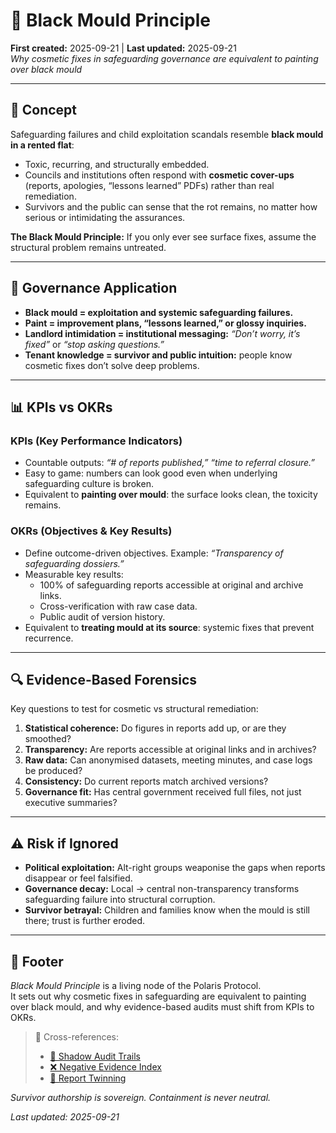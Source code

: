 # 🧫 Black Mould Principle  
**First created:** 2025-09-21 | **Last updated:** 2025-09-21  
*Why cosmetic fixes in safeguarding governance are equivalent to painting over black mould*

---

## 🧾 Concept  
Safeguarding failures and child exploitation scandals resemble **black mould in a rented flat**:  
- Toxic, recurring, and structurally embedded.  
- Councils and institutions often respond with **cosmetic cover-ups** (reports, apologies, “lessons learned” PDFs) rather than real remediation.  
- Survivors and the public can sense that the rot remains, no matter how serious or intimidating the assurances.  

**The Black Mould Principle:** If you only ever see surface fixes, assume the structural problem remains untreated.

---

## 🧩 Governance Application  

- **Black mould = exploitation and systemic safeguarding failures.**  
- **Paint = improvement plans, “lessons learned,” or glossy inquiries.**  
- **Landlord intimidation = institutional messaging:** *“Don’t worry, it’s fixed”* or *“stop asking questions.”*  
- **Tenant knowledge = survivor and public intuition:** people know cosmetic fixes don’t solve deep problems.  

---

## 📊 KPIs vs OKRs  

### KPIs (Key Performance Indicators)  
- Countable outputs: *“# of reports published,”* *“time to referral closure.”*  
- Easy to game: numbers can look good even when underlying safeguarding culture is broken.  
- Equivalent to **painting over mould**: the surface looks clean, the toxicity remains.  

### OKRs (Objectives & Key Results)  
- Define outcome-driven objectives. Example: *“Transparency of safeguarding dossiers.”*  
- Measurable key results:  
  - 100% of safeguarding reports accessible at original and archive links.  
  - Cross-verification with raw case data.  
  - Public audit of version history.  
- Equivalent to **treating mould at its source**: systemic fixes that prevent recurrence.  

---

## 🔍 Evidence-Based Forensics  

Key questions to test for cosmetic vs structural remediation:  
1. **Statistical coherence:** Do figures in reports add up, or are they smoothed?  
2. **Transparency:** Are reports accessible at original links and in archives?  
3. **Raw data:** Can anonymised datasets, meeting minutes, and case logs be produced?  
4. **Consistency:** Do current reports match archived versions?  
5. **Governance fit:** Has central government received full files, not just executive summaries?  

---

## ⚠️ Risk if Ignored  
- **Political exploitation:** Alt-right groups weaponise the gaps when reports disappear or feel falsified.  
- **Governance decay:** Local → central non-transparency transforms safeguarding failure into structural corruption.  
- **Survivor betrayal:** Children and families know when the mould is still there; trust is further eroded.  

---

## 🏮 Footer  

*Black Mould Principle* is a living node of the Polaris Protocol.  
It sets out why cosmetic fixes in safeguarding are equivalent to painting over black mould, and why evidence-based audits must shift from KPIs to OKRs.  

> 📡 Cross-references:  
> - [🧬 Shadow Audit Trails](../Big_Picture_Protocols/🧬_shadow_audit_trails.md)  
> - [❌ Negative Evidence Index](../Big_Picture_Protocols/❌_negative_evidence_index.md)  
> - [🧬 Report Twinning](../Big_Picture_Protocols/🧬_report_twinning.md)  

*Survivor authorship is sovereign. Containment is never neutral.*  

_Last updated: 2025-09-21_
